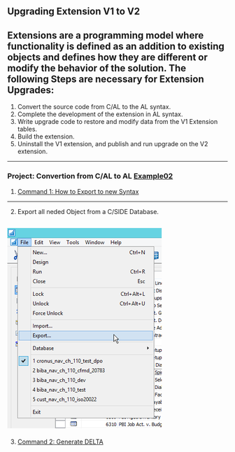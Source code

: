 ## Upgrading Extension V1 to V2

Extensions are a programming model where functionality is defined as an addition to existing objects and defines how they are different or modify the behavior of the solution.
The following Steps are necessary for Extension Upgrades:
----------
1. Convert the source code from C/AL to the AL syntax.
2. Complete the development of the extension in AL syntax.
3. Write upgrade code to restore and modify data from the V1 Extension tables.
4. Build the extension.
5. Uninstall the V1 extension, and publish and run upgrade on the V2 extension.
----------

### Project: Convertion from C/AL to AL [Example02](https://github.com/EDGZTNSR/IntroductionToAL/tree/master/Examples/Example02)

1. [Command 1: How to Export to new Syntax](https://github.com/EDGZTNSR/IntroductionToAL/blob/master/Examples/Example02/PowershellCommands.md)
---------

2. Export all neded Object from a C/SIDE Database.

![](https://github.com/EDGZTNSR/IntroductionToAL/blob/master/docs/src/Export.png?raw=true])
---------

3. [Command 2: Generate DELTA](https://github.com/EDGZTNSR/IntroductionToAL/blob/master/Examples/Example02/PowershellCommands.md)
